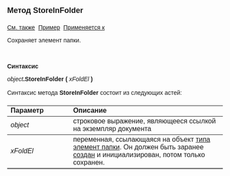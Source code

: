 ﻿<html>
<head>
<title>Документ\StoreInFolder</title>
</head>

<body>

<p><strong><font size="4" face="Arial">Метод StoreInFolder<br>
<br>
</font></strong><font face="Arial"><a href="../Functions/DocumentsCirculation/CreateFolderElement.html">
См. также</a>&nbsp; <u>Пример</u>&nbsp; <a href="../Asdoc.html">Применяется к</a></font></p>

<p class="label"><font face="Arial">Сохраняет элемент папки.</font></p>

<p class="label">&nbsp;</p>

<p class="label"><font face="Arial"><b>Синтаксис</b></font></p>

<p><font face="Arial"><em>object</em><strong>.StoreInFolder (</strong><em>
xFoldEl</em><strong> )</strong></font></p>

<p><font face="Arial">Синтаксис метода <strong>StoreInFolder</strong>
состоит из следующих астей:</font></p>

<table border="1" cellPadding="5" cols="2" frame="below" rules="rows">
<TBODY>
  <tr vAlign="top">
    <td class="label" width="29%"><font face="Arial"><b>Параметр</b></font></td>
    <td class="label" width="71%"><font face="Arial"><strong>Описание</strong></font></td>
  </tr>
  <tr>
    <td width="29%"><font face="Arial"><em>object</em></font></td>
    <td width="71%"><font face="Arial">строковое выражение, являющееся 
	ссылкой на экземпляр документа</font></td>
  </tr>
  <tr>
    <td width="29%"><font face="Arial"><em>xFoldEl</em></font></td>
    <td width="71%"><font face="Arial">переменная, ссылающаяся на 
	объект <a href="../AsFoldElement.html">типа элемент папки</a>. Он должен быть 
	заранее
      <a href="../Functions/DocumentsCirculation/CreateFolderElement.html">создан</a>
    и инициализирован, потом только сохранен.</font></td>
  </tr>
</table>
</body>
</html>
